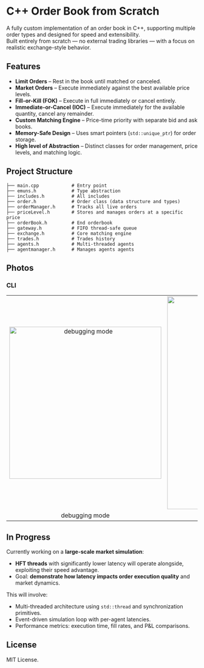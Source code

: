 # C++ Order Book from Scratch

A fully custom implementation of an order book in C++, supporting multiple order types and designed for speed and extensibility.  
Built entirely from scratch — no external trading libraries — with a focus on realistic exchange-style behavior.

## Features

- **Limit Orders** – Rest in the book until matched or canceled.
- **Market Orders** – Execute immediately against the best available price levels.
- **Fill-or-Kill (FOK)** – Execute in full immediately or cancel entirely.
- **Immediate-or-Cancel (IOC)** – Execute immediately for the available quantity, cancel any remainder.
- **Custom Matching Engine** – Price-time priority with separate bid and ask books.
- **Memory-Safe Design** – Uses smart pointers (`std::unique_ptr`) for order storage.
- **High level of Abstraction** – Distinct classes for order management, price levels, and matching logic.

## Project Structure

```
├── main.cpp            # Entry point
├── emuns.h             # Type abstraction
├── includes.h          # All includes
├── order.h             # Order class (data structure and types)
├── orderManager.h      # Tracks all live orders
├── priceLevel.h        # Stores and manages orders at a specific price
├── orderBook.h         # End orderbook
├── gateway.h           # FIFO thread-safe queue 
├── exchange.h          # Core matching engine
├── trades.h            # Trades history
├── agents.h            # Multi-threaded agents
├── agentmanager.h      # Manages agents agents

```

## Photos
### CLI

<table align="center">
   <tr>
    <td align="center"> <img src="https://github.com/user-attachments/assets/73fcfc0b-e4f6-4a6c-be2c-316da6e91039" alt="debugging mode" width="400"/></td>
    <td align="center"><img src="https://github.com/user-attachments/assets/1969db5b-66dd-42b1-92bb-706234f38bdf" alt="orderbook" width="560"/></td>
  </tr>
  <tr>
    <td align="center" width="400" style="border:none;">debugging mode</td>
    <td align="center" width="400" style="border:none;">orderbook</td>
  </tr>
</table>



## In Progress

Currently working on a **large-scale market simulation**:


* **HFT threads** with significantly lower latency will operate alongside, exploiting their speed advantage.
* Goal: **demonstrate how latency impacts order execution quality** and market dynamics.

This will involve:

* Multi-threaded architecture using `std::thread` and synchronization primitives.
* Event-driven simulation loop with per-agent latencies.
* Performance metrics: execution time, fill rates, and P\&L comparisons.

## License

MIT License.


